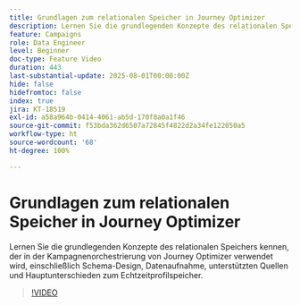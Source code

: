 ```yaml
---
title: Grundlagen zum relationalen Speicher in Journey Optimizer
description: Lernen Sie die grundlegenden Konzepte des relationalen Speichers kennen, der in der Kampagnenorchestrierung von Journey Optimizer verwendet wird, einschließlich Schema-Design, Datenaufnahme, unterstützten Quellen und Hauptunterschieden zum Echtzeitprofilspeicher.
feature: Campaigns
role: Data Engineer
level: Beginner
doc-type: Feature Video
duration: 443
last-substantial-update: 2025-08-01T00:00:00Z
hide: false
hidefromtoc: false
index: true
jira: KT-18519
exl-id: a58a964b-0414-4061-ab5d-170f8a0a1f46
source-git-commit: f53bda362d6507a72845f4822d2a34fe122050a5
workflow-type: ht
source-wordcount: '68'
ht-degree: 100%

---
```


# Grundlagen zum relationalen Speicher in Journey Optimizer

Lernen Sie die grundlegenden Konzepte des relationalen Speichers kennen, der in der Kampagnenorchestrierung von Journey Optimizer verwendet wird, einschließlich Schema-Design, Datenaufnahme, unterstützten Quellen und Hauptunterschieden zum Echtzeitprofilspeicher.

>[!VIDEO](https://video.tv.adobe.com/v/3470223/?learn=on&enablevpops&captions=ger)
